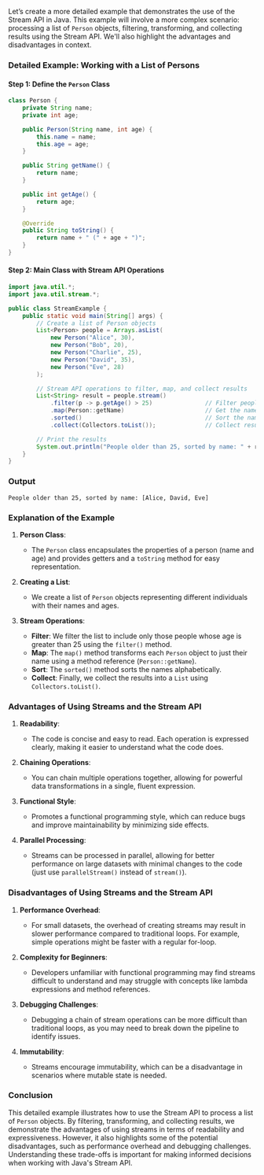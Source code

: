Let’s create a more detailed example that demonstrates the use of the Stream API in Java. This example will involve a more complex scenario: processing a list of `Person` objects, filtering, transforming, and collecting results using the Stream API. We'll also highlight the advantages and disadvantages in context.

### Detailed Example: Working with a List of Persons

#### Step 1: Define the `Person` Class

```java
class Person {
    private String name;
    private int age;

    public Person(String name, int age) {
        this.name = name;
        this.age = age;
    }

    public String getName() {
        return name;
    }

    public int getAge() {
        return age;
    }

    @Override
    public String toString() {
        return name + " (" + age + ")";
    }
}
```

#### Step 2: Main Class with Stream API Operations

```java
import java.util.*;
import java.util.stream.*;

public class StreamExample {
    public static void main(String[] args) {
        // Create a list of Person objects
        List<Person> people = Arrays.asList(
            new Person("Alice", 30),
            new Person("Bob", 20),
            new Person("Charlie", 25),
            new Person("David", 35),
            new Person("Eve", 28)
        );

        // Stream API operations to filter, map, and collect results
        List<String> result = people.stream()
            .filter(p -> p.getAge() > 25)               // Filter people older than 25
            .map(Person::getName)                       // Get the names of filtered people
            .sorted()                                   // Sort the names alphabetically
            .collect(Collectors.toList());              // Collect results into a List

        // Print the results
        System.out.println("People older than 25, sorted by name: " + result);
    }
}
```

### Output
```
People older than 25, sorted by name: [Alice, David, Eve]
```

### Explanation of the Example

1. **Person Class**:
   - The `Person` class encapsulates the properties of a person (name and age) and provides getters and a `toString` method for easy representation.

2. **Creating a List**:
   - We create a list of `Person` objects representing different individuals with their names and ages.

3. **Stream Operations**:
   - **Filter**: We filter the list to include only those people whose age is greater than 25 using the `filter()` method.
   - **Map**: The `map()` method transforms each `Person` object to just their name using a method reference (`Person::getName`).
   - **Sort**: The `sorted()` method sorts the names alphabetically.
   - **Collect**: Finally, we collect the results into a `List` using `Collectors.toList()`.

### Advantages of Using Streams and the Stream API

1. **Readability**: 
   - The code is concise and easy to read. Each operation is expressed clearly, making it easier to understand what the code does.

2. **Chaining Operations**: 
   - You can chain multiple operations together, allowing for powerful data transformations in a single, fluent expression.

3. **Functional Style**: 
   - Promotes a functional programming style, which can reduce bugs and improve maintainability by minimizing side effects.

4. **Parallel Processing**:
   - Streams can be processed in parallel, allowing for better performance on large datasets with minimal changes to the code (just use `parallelStream()` instead of `stream()`).

### Disadvantages of Using Streams and the Stream API

1. **Performance Overhead**:
   - For small datasets, the overhead of creating streams may result in slower performance compared to traditional loops. For example, simple operations might be faster with a regular for-loop.

2. **Complexity for Beginners**:
   - Developers unfamiliar with functional programming may find streams difficult to understand and may struggle with concepts like lambda expressions and method references.

3. **Debugging Challenges**:
   - Debugging a chain of stream operations can be more difficult than traditional loops, as you may need to break down the pipeline to identify issues.

4. **Immutability**:
   - Streams encourage immutability, which can be a disadvantage in scenarios where mutable state is needed.

### Conclusion

This detailed example illustrates how to use the Stream API to process a list of `Person` objects. By filtering, transforming, and collecting results, we demonstrate the advantages of using streams in terms of readability and expressiveness. However, it also highlights some of the potential disadvantages, such as performance overhead and debugging challenges. Understanding these trade-offs is important for making informed decisions when working with Java's Stream API.